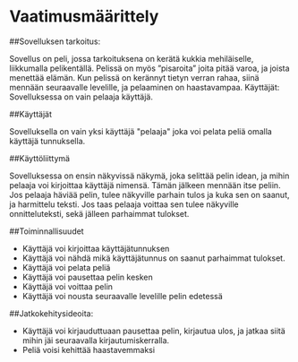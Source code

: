  # Vaatimusmäärittely

##Sovelluksen tarkoitus:

Sovellus on peli, jossa tarkoituksena on kerätä kukkia mehiläiselle, liikkumalla pelikentällä. Pelissä on myös ”pisaroita” joita pitää varoa, ja joista menettää elämän.
Kun pelissä on kerännyt tietyn verran rahaa, siinä mennään seuraavalle levelille, ja pelaaminen on haastavampaa.
Käyttäjät:
Sovelluksessa on vain pelaaja käyttäjä.

##Käyttäjät

Sovelluksella on vain yksi käyttäjä "pelaaja" joka voi pelata peliä omalla käyttäjä tunnuksella.

##Käyttöliittymä

Sovelluksessa on ensin näkyvissä näkymä, joka selittää pelin idean, ja mihin pelaaja voi kirjoittaa käyttäjä nimensä. Tämän jälkeen mennään itse peliin. Jos pelaaja häviää pelin, tulee näkyville parhain tulos ja kuka sen on saanut, ja harmittelu teksti. Jos taas pelaaja voittaa sen tulee näkyville onnitteluteksti, sekä jälleen parhaimmat tulokset.

##Toiminnallisuudet
- Käyttäjä voi kirjoittaa käyttäjätunnuksen
- Käyttäjä voi nähdä mikä käyttäjätunnus on saanut parhaimmat tulokset.
- Käyttäjä voi pelata peliä
- Käyttäjä voi pausettaa pelin kesken
- Käyttäjä voi voittaa pelin
- Käyttäjä voi nousta seuraavalle levelille pelin edetessä

##Jatkokehitysideoita:

- Käyttäjä voi kirjauduttuaan pausettaa pelin, kirjautua ulos, ja jatkaa siitä mihin jäi seuraavalla kirjautumiskerralla.
- Peliä voisi kehittää haastavemmaksi




